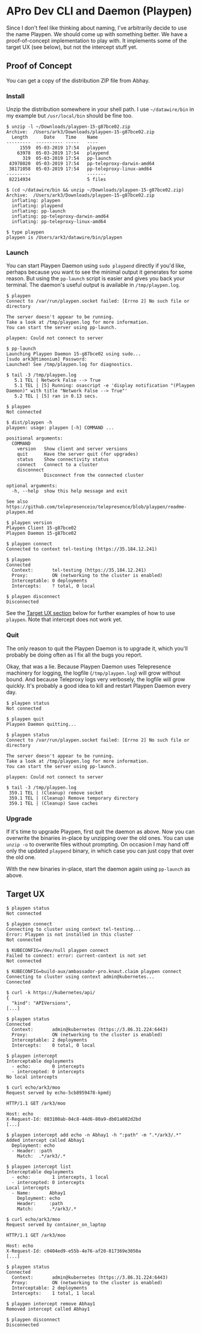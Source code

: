 # APro Dev CLI and Daemon (Playpen)

Since I don't feel like thinking about naming, I've arbitrarily decide to use the name Playpen. We should come up with something better. We have a proof-of-concept implementation to play with. It implements some of the target UX (see below), but not the intercept stuff yet.


## Proof of Concept

You can get a copy of the distribution ZIP file from Abhay.

### Install

Unzip the distribution somewhere in your shell path. I use `~/datawire/bin` in my example but `/usr/local/bin` should be fine too.

```console
$ unzip -l ~/Downloads/playpen-15-g87bce02.zip
Archive:  /Users/ark3/Downloads/playpen-15-g87bce02.zip
  Length      Date    Time    Name
---------  ---------- -----   ----
     1559  05-03-2019 17:54   playpen
    63978  05-03-2019 17:54   playpend
      319  05-03-2019 17:54   pp-launch
 43978020  05-03-2019 17:54   pp-teleproxy-darwin-amd64
 38171058  05-03-2019 17:54   pp-teleproxy-linux-amd64
---------                     -------
 82214934                     5 files

$ (cd ~/datawire/bin && unzip ~/Downloads/playpen-15-g87bce02.zip)
Archive:  /Users/ark3/Downloads/playpen-15-g87bce02.zip
  inflating: playpen
  inflating: playpend
  inflating: pp-launch
  inflating: pp-teleproxy-darwin-amd64  
  inflating: pp-teleproxy-linux-amd64  

$ type playpen
playpen is /Users/ark3/datawire/bin/playpen
```

### Launch

You can start Playpen Daemon using `sudo playpend` directly if you'd like, perhaps because you want to see the minimal output it generates for some reason. But using the `pp-launch` script is easier and gives you back your terminal. The daemon's useful output is available in `/tmp/playpen.log`.

```console
$ playpen
Connect to /var/run/playpen.socket failed: [Errno 2] No such file or directory

The server doesn't appear to be running.
Take a look at /tmp/playpen.log for more information.
You can start the server using pp-launch.

playpen: Could not connect to server

$ pp-launch
Launching Playpen Daemon 15-g87bce02 using sudo...
[sudo ark3@timonium] Password:
Launched! See /tmp/playpen.log for diagnostics.

$ tail -3 /tmp/playpen.log
   5.1 TEL | Network False --> True
   5.1 TEL | [5] Running: osascript -e 'display notification "(Playpen Daemon)" with title "Network False --> True"'
   5.2 TEL | [5] ran in 0.13 secs.

$ playpen
Not connected

$ dist/playpen -h
playpen: usage: playpen [-h] COMMAND ...

positional arguments:
  COMMAND
    version   Show client and server versions
    quit      Have the server quit (for upgrades)
    status    Show connectivity status
    connect   Connect to a cluster
    disconnect
              Disconnect from the connected cluster

optional arguments:
  -h, --help  show this help message and exit

See also https://github.com/telepresenceio/telepresence/blob/playpen/readme-playpen.md

$ playpen version
Playpen Client 15-g87bce02
Playpen Daemon 15-g87bce02

$ playpen connect
Connected to context tel-testing (https://35.184.12.241)

$ playpen
Connected
  Context:       tel-testing (https://35.184.12.241)
  Proxy:         ON (networking to the cluster is enabled)
  Interceptable: 0 deployments
  Intercepts:    ? total, 0 local

$ playpen disconnect
Disconnected
```

See the [Target UX section](#target-ux) below for further examples of how to use `playpen`. Note that intercept does not work yet.

### Quit

The only reason to quit the Playpen Daemon is to upgrade it, which you'll probably be doing often as I fix all the bugs you report.

Okay, that was a lie. Because Playpen Daemon uses Telepresence machinery for logging, the logfile (`/tmp/playpen.log`) will grow without bound. And because Teleproxy logs very verbosely, the logfile will grow quickly. It's probably a good idea to kill and restart Playpen Daemon every day.

```console
$ playpen status
Not connected

$ playpen quit
Playpen Daemon quitting...

$ playpen status
Connect to /var/run/playpen.socket failed: [Errno 2] No such file or directory

The server doesn't appear to be running.
Take a look at /tmp/playpen.log for more information.
You can start the server using pp-launch.

playpen: Could not connect to server

$ tail -3 /tmp/playpen.log
 359.1 TEL | (Cleanup) remove socket
 359.1 TEL | (Cleanup) Remove temporary directory
 359.1 TEL | (Cleanup) Save caches
```

### Upgrade

If it's time to upgrade Playpen, first quit the daemon as above. Now you can overwrite the binaries in-place by unzipping over the old ones. You can use `unzip -o` to overwrite files without prompting. On occasion I may hand off only the updated `playpend` binary, in which case you can just copy that over the old one.

With the new binaries in-place, start the daemon again using `pp-launch` as above.


## Target UX

```console
$ playpen status
Not connected

$ playpen connect
Connecting to cluster using context tel-testing...
Error: Playpen is not installed in this cluster
Not connected

$ KUBECONFIG=/dev/null playpen connect
Failed to connect: error: current-context is not set
Not connected

$ KUBECONFIG=build-aux/ambassador-pro.knaut.claim playpen connect
Connecting to cluster using context admin@kubernetes...
Connected

$ curl -k https://kubernetes/api/
{
  "kind": "APIVersions",
[...]

$ playpen status
Connected
  Context:       admin@kubernetes (https://3.86.31.224:6443)
  Proxy:         ON (networking to the cluster is enabled)
  Interceptable: 2 deployments
  Intercepts:    0 total, 0 local

$ playpen intercept
Interceptable deployments
  - echo:        0 intercepts
  - intercepted: 0 intercepts
No local intercepts

$ curl echo/ark3/moo
Request served by echo-5cb8959478-kpmdj

HTTP/1.1 GET /ark3/moo

Host: echo
X-Request-Id: 083100ab-04c8-44d6-80a9-db01a082d2bd
[...]

$ playpen intercept add echo -n Abhay1 -h ":path" -m ".*/ark3/.*"
Added intercept called Abhay1
  Deployment: echo
  - Header: :path
    Match:  .*/ark3/.*

$ playpen intercept list
Interceptable deployments
  - echo:        1 intercepts, 1 local
  - intercepted: 0 intercepts
Local intercepts
  - Name:       Abhay1
    Deployment: echo
    Header:     :path
    Match:      .*/ark3/.*

$ curl echo/ark3/moo
Request served by container_on_laptop

HTTP/1.1 GET /ark3/moo

Host: echo
X-Request-Id: c0404ed9-e55b-4e76-af20-817369e3050a
[...]

$ playpen status
Connected
  Context:       admin@kubernetes (https://3.86.31.224:6443)
  Proxy:         ON (networking to the cluster is enabled)
  Interceptable: 2 deployments
  Intercepts:    1 total, 1 local

$ playpen intercept remove Abhay1
Removed intercept called Abhay1

$ playpen disconnect
Disconnected
```
